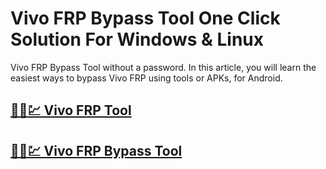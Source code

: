 # Vivo FRP Bypass Tool One Click Solution For Windows & Linux 



Vivo FRP Bypass Tool without a password. In this article, you will learn the easiest ways to bypass Vivo FRP using tools or APKs, for Android.


## [🚀🎉💹 Vivo FRP Tool](https://tinyurl.com/ycx9cmnc)

## [🚀🎉💹 Vivo FRP Bypass Tool](https://tinyurl.com/ycx9cmnc)
